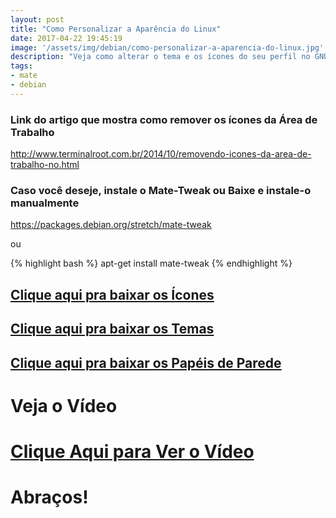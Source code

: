 ```yaml
---
layout: post
title: "Como Personalizar a Aparência do Linux"
date: 2017-04-22 19:45:19
image: '/assets/img/debian/como-personalizar-a-aparencia-do-linux.jpg'
description: "Veja como alterar o tema e os ícones do seu perfil no GNU/Linux."
tags:
- mate
- debian
---
```


### Link do artigo que mostra como remover os ícones da Área de Trabalho
<http://www.terminalroot.com.br/2014/10/removendo-icones-da-area-de-trabalho-no.html>

### Caso você deseje, instale o Mate-Tweak ou Baixe e instale-o manualmente
<https://packages.debian.org/stretch/mate-tweak>

ou

{% highlight bash %}
apt-get install mate-tweak
{% endhighlight %}

## [Clique aqui pra baixar os Ícones](https://drive.google.com/open?id=0BxTn3dNrEF2xVS1yS096dlU3dDA)

## [Clique aqui pra baixar os Temas](https://drive.google.com/open?id=0BxTn3dNrEF2xam9QSjRmYkJFcEE)

## [Clique aqui pra baixar os Papéis de Parede](https://drive.google.com/open?id=0BxTn3dNrEF2xSV9TVERpRzlsemc)

# Veja o Vídeo


# [Clique Aqui para Ver o Vídeo](https://www.youtube.com/watch?v=7GQFKbePT-k)


# Abraços!

<script async src="https://pagead2.googlesyndication.com/pagead/js/adsbygoogle.js"></script>

<!-- Informat -->
<ins class="adsbygoogle"
 style="display:block"
 data-ad-client="ca-pub-2838251107855362"
 data-ad-slot="2327980059"
 data-ad-format="auto"
 data-full-width-responsive="true"></ins>

<script>
(adsbygoogle = window.adsbygoogle || []).push({});
</script>

